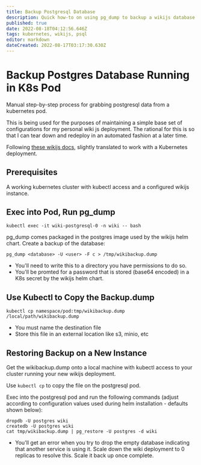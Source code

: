 ```yaml
---
title: Backup Postgresql Database
description: Quick how-to on using pg_dump to backup a wikijs database running inside a Kubernetes pod.
published: true
date: 2022-08-18T04:12:56.646Z
tags: kubernetes, wikijs, psql
editor: markdown
dateCreated: 2022-08-17T03:17:30.630Z
---
```


# Backup Postgres Database Running in K8s Pod

Manual step-by-step process for grabbing postgresql data from a kubernetes pod. 

This is being used for the purposes of maintaining a simple base set of configurations for my personal wiki js deployment. The rational for this is so that I can tear down and redeploy in an automated fashion at a later time. 

Following [these wikijs docs](https://docs.requarks.io/install/transfer), slightly translated to work with a Kubernetes deployment. 

## Prerequisites

A working kubernetes cluster with kubectl access and a configured wikijs instance. 

## Exec into Pod, Run pg_dump

```
kubectl exec -it wiki-postgresql-0 -n wiki -- bash
```

pg_dump comes packaged in the postgres image used by the wikijs helm chart. Create a backup of the database: 

```
pg_dump <database> -U <user> -F c > /tmp/wikibackup.dump
```
- You'll need to write this to a directory you have permissions to do so.
- You'll be promted for a password that is stored (base64 encoded) in a K8s secret by the wikijs helm chart.

## Use Kubectl to Copy the Backup.dump

```
kubectl cp namespace/pod:tmp/wikibackup.dump /local/path/wikibackup.dump
```
- You must name the destination file
- Store this file in an external location like s3, minio, etc

## Restoring Backup on a New Instance

Get the wikibackup.dump onto a local machine with kubectl access to your cluster running your new wikijs deployment.

Use `kubectl cp` to copy the file on the postgresql pod. 

Exec into the postgresql pod and run the following commands (adjust according to configuration values used during helm installation - defaults shown below): 

```
dropdb -U postgres wiki
createdb -U postgres wiki
cat tmp/wikibackup.dump | pg_restore -U postgres -d wiki
```

- You'll get an error when you try to drop the empty database indicating that another service is using it. Scale down the wiki deployment to 0 replicas to resolve this. Scale it back up once complete. 
